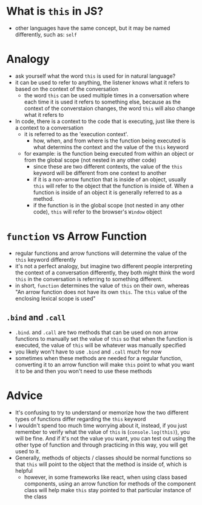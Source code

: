 # What is `this` in JS?
- other languages have the same concept, but it may be named differently, such as: `self`

# Analogy
- ask yourself what the word `this` is used for in natural language?
- it can be used to refer to anything, the listener knows what it refers to based on the context of the conversation
  - the word `this` can be used multiple times in a conversation where each time it is used it refers to something else, because as the context of the converstaion changes, the word `this` will also change what it refers to
- In code, there is a context to the code that is executing, just like there is a context to a conversation
  - it is referred to as the 'execution context'.
    - how, when, and from where is the function being executed is what determins the context and the value of the `this` keyword
  - for example: is the function being executed from within an object or from the global scope (not nested in any other code)
    - since these are two different contexts, the value of the `this` keyword will be different from one context to another
    - if it is a non-arrow function that is inside of an object, usually `this` will refer to the object that the function is inside of. When a function is inside of an object it is generally referred to as a method.
    - if the function is in the global scope (not nested in any other code), `this` will refer to the browser's `Window` object

  
# `function` vs Arrow Function
- regular functions and arrow functions will determine the value of the `this` keyword differently
- it's not a perfect analogy, but imagine two different people interpreting the context of a conversation differently, they both might think the word `this` in the conversation is referring to something different.
- in short, `function` determines the value of `this` on their own, whereas "An arrow function does not have its own `this`. The `this` value of the enclosing lexical scope is used"

## `.bind` and `.call`
- `.bind`. and `.call` are two methods that can be used on non arrow functions to manually set the value of `this` so that when the function is executed, the value of `this` will be whatever was manually specified
- you likely won't have to use `.bind` and `.call` much for now
- sometimes when these methods are needed for a regular function, converting it to an arrow function will make `this` point to what you want it to be and then you won't need to use these methods

# Advice
- It's confusing to try to understand or memorize how the two different types of functions differ regarding the `this` keyword
- I wouldn't spend too much time worrying about it, instead, if you just remember to verify what the value of `this` is (`console.log(this)`), you will be fine. And if it's not the value you want, you can test out using the other type of function and through practicing in this way, you will get used to it.
- Generally, methods of objects / classes should be normal functions so that `this` will point to the object that the method is inside of, which is helpful
  - however, in some frameworks like react, when using class based components, using an arrow function for methods of the component class will help make `this` stay pointed to that particular instance of the class
